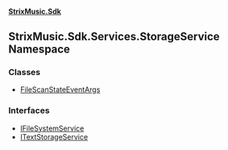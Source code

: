 #### [StrixMusic.Sdk](./index.md 'index')
## StrixMusic.Sdk.Services.StorageService Namespace
### Classes
- [FileScanStateEventArgs](./StrixMusic-Sdk-Services-StorageService-FileScanStateEventArgs.md 'StrixMusic.Sdk.Services.StorageService.FileScanStateEventArgs')
### Interfaces
- [IFileSystemService](./StrixMusic-Sdk-Services-StorageService-IFileSystemService.md 'StrixMusic.Sdk.Services.StorageService.IFileSystemService')
- [ITextStorageService](./StrixMusic-Sdk-Services-StorageService-ITextStorageService.md 'StrixMusic.Sdk.Services.StorageService.ITextStorageService')
